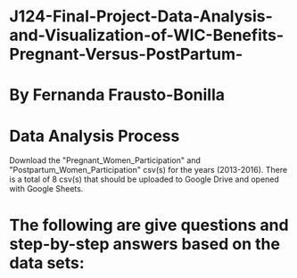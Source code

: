 # J124-Final-Project-Data-Analysis-and-Visualization-of-WIC-Benefits-Pregnant-Versus-PostPartum-
# By Fernanda Frausto-Bonilla
# Data Analysis Process
Download the "Pregnant_Women_Participation" and "Postpartum_Women_Participation" csv(s) for the years (2013-2016). There is a total of 8 csv(s) that should be uploaded to Google Drive and opened with Google Sheets. 
# The following are give questions and step-by-step answers based on the data sets:
